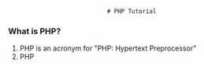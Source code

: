                                 # PHP Tutorial
### What is PHP?
1. PHP is an acronym for "PHP: Hypertext Preprocessor"
2. PHP